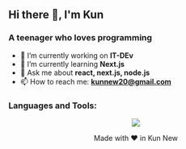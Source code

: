 ## Hi there 👋, I'm Kun
### A teenager who loves programming

- 🔭 I’m currently working on **IT-DEv**
- 🌱 I’m currently learning **Next.js**
- 💬 Ask me about **react, next.js, node.js**
- 📫 How to reach me: **kunnew20@gmail.com**

<h3>Languages and Tools:</h3>

<p align="center">
<img src="https://skillicons.dev/icons?i=html,css,js,ts,nextjs,react,vue,nuxt,git,nodejs,postman,tailwind,vscode,vercel,vite,sass,prisma,mongo,mysql,md,express"/>
</p>


<p align="center">Made with ❤️ in Kun New</p>

<!--
**KunNew/KunNew** is a ✨ _special_ ✨ repository because its `README.md` (this file) appears on your GitHub profile.

Here are some ideas to get you started:

- 🔭 I’m currently working on ...
- 🌱 I’m currently learning ...
- 👯 I’m looking to collaborate on ...
- 🤔 I’m looking for help with ...
- 💬 Ask me about ...
- 📫 How to reach me: ...
- 😄 Pronouns: ...
- ⚡ Fun fact: ...
-->
